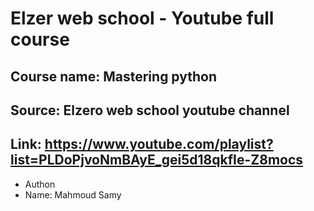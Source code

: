 # Elzer web school - Youtube full course
## Course name: Mastering python
## Source: Elzero web school youtube channel
## Link: https://www.youtube.com/playlist?list=PLDoPjvoNmBAyE_gei5d18qkfIe-Z8mocs

* Authon
* Name: Mahmoud Samy